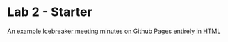# Lab 2 - Starter
[An example Icebreaker meeting minutes on Github Pages entirely in HTML](https://icegawd.github.io/CSE-110-Lab-2/)